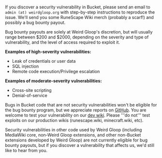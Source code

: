 If you discover a security vulnerability in Bucket, please send an email to <code>admin (at) weirdgloop.org</code> with step-by-step instructions to reproduce the issue. We'll send you some RuneScape Wiki merch (probably a scarf!) and possibly a bug bounty payout.

Bug bounty payouts are solely at Weird Gloop's discretion, but will usually range between $200 and $2000, depending on the severity and type of vulnerability, and the level of access required to exploit it.

**Examples of high-severity vulnerabilities:**
* Leak of credentials or user data
* SQL injection
* Remote code execution/Privilege escalation

**Examples of moderate-severity vulnerabilities:**
* Cross-site scripting
* Denial-of-service

Bugs in Bucket code that are not security vulnerabilities won't be eligible for the bug bounty program, but we appreciate reports on [GitHub](https://github.com/weirdgloop/mediawiki-extensions-Bucket/issues). You are welcome to test your vulnerability on our [dev wiki](https://en_rsmetawiki.dev.weirdgloop.org/). Please '''do not''' test exploits on our production wikis (runescape.wiki, minecraft.wiki, etc).

Security vulnerabilities in other code used by Weird Gloop (including MediaWiki core, non-Weird Gloop extensions, and other non-Bucket extensions developed by Weird Gloop) are not currently eligible for bug bounty payouts, but if you discover a vulnerability that affects us, we'd still like to hear from you.
